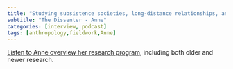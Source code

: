 ```yaml
---
title: "Studying subsistence societies, long-distance relationships, and climate change"
subtitle: "The Dissenter - Anne"
categories: [interview, podcast]
tags: [anthropology,fieldwork,Anne]
---
```

[Listen to Anne overview her research program](https://open.spotify.com/episode/4ajVMbCmKiuFIlZdlG68Qk), including both older and newer research.
